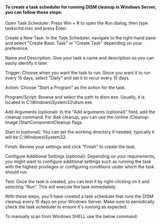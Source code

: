 #### To create a task scheduler for running DISM cleanup in Windows Server, you can follow these steps:

Open Task Scheduler: Press Win + R to open the Run dialog, then type taskschd.msc and press Enter.

Create a New Task: In the Task Scheduler, navigate to the right-hand pane and select "Create Basic Task" or "Create Task" depending on your preference.

Name and Description: Give your task a name and description so you can easily identify it later.

Trigger: Choose when you want the task to run. Since you want it to run every 15 days, select "Daily" and set it to recur every 15 days.

Action: Choose "Start a Program" as the action for the task.

Program/Script: Browse and select the path to dism.exe. Usually, it is located in C:\Windows\System32\dism.exe.

Add Arguments (optional): In the "Add arguments (optional)" field, add the cleanup command. For disk cleanup, you can use the /online /Cleanup-Image /StartComponentCleanup flags.

Start in (optional): You can set the working directory if needed, typically it will be C:\Windows\System32\.

Finish: Review your settings and click "Finish" to create the task.

Configure Additional Settings (optional): Depending on your requirements, you might want to configure additional settings such as running the task with the highest privileges or configuring conditions under which the task should run.

Test: Once the task is created, you can test it by right-clicking on it and selecting "Run". This will execute the task immediately.

With these steps, you'll have created a task scheduler that runs the DISM cleanup every 15 days on your Windows Server. Make sure to periodically check the task scheduler to ensure it's running as expected.


To manually scan from Windows SHELL use the below command:
```sh

```

